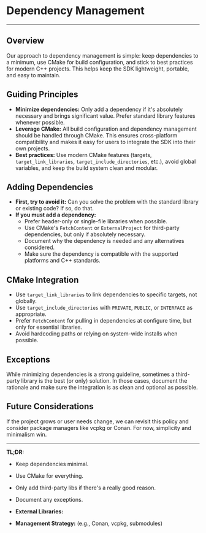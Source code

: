 # Dependency Management

---

## Overview

Our approach to dependency management is simple: keep dependencies to a minimum, use CMake for build configuration, and stick to best practices for modern C++ projects. This helps keep the SDK lightweight, portable, and easy to maintain.

## Guiding Principles

- **Minimize dependencies:** Only add a dependency if it's absolutely necessary and brings significant value. Prefer standard library features whenever possible.
- **Leverage CMake:** All build configuration and dependency management should be handled through CMake. This ensures cross-platform compatibility and makes it easy for users to integrate the SDK into their own projects.
- **Best practices:** Use modern CMake features (targets, `target_link_libraries`, `target_include_directories`, etc.), avoid global variables, and keep the build system clean and modular.

## Adding Dependencies

- **First, try to avoid it:** Can you solve the problem with the standard library or existing code? If so, do that.
- **If you must add a dependency:**
  - Prefer header-only or single-file libraries when possible.
  - Use CMake's `FetchContent` or `ExternalProject` for third-party dependencies, but only if absolutely necessary.
  - Document why the dependency is needed and any alternatives considered.
  - Make sure the dependency is compatible with the supported platforms and C++ standards.

## CMake Integration

- Use `target_link_libraries` to link dependencies to specific targets, not globally.
- Use `target_include_directories` with `PRIVATE`, `PUBLIC`, or `INTERFACE` as appropriate.
- Prefer `FetchContent` for pulling in dependencies at configure time, but only for essential libraries.
- Avoid hardcoding paths or relying on system-wide installs when possible.

## Exceptions

While minimizing dependencies is a strong guideline, sometimes a third-party library is the best (or only) solution. In those cases, document the rationale and make sure the integration is as clean and optional as possible.

## Future Considerations

If the project grows or user needs change, we can revisit this policy and consider package managers like vcpkg or Conan. For now, simplicity and minimalism win.

---

**TL;DR:**
- Keep dependencies minimal.
- Use CMake for everything.
- Only add third-party libs if there's a really good reason.
- Document any exceptions.

-   **External Libraries:** 
-   **Management Strategy:** (e.g., Conan, vcpkg, submodules) 